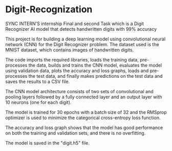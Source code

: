 # Digit-Recognization
SYNC INTERN'S internship Final and second Task which is a Digit Recognizer AI model that detects handwritten digits with 99% accuracy

This project is for building a deep learning model using convolutional neural network (CNN) for the Digit Recognizer problem. The dataset used is the MNIST dataset, which contains images of handwritten digits.

The code imports the required libraries, loads the training data, pre-processes the data, builds and trains the CNN model, evaluates the model using validation data, plots the accuracy and loss graphs, loads and pre-processes the test data, and finally makes predictions on the test data and saves the results to a CSV file.

The CNN model architecture consists of two sets of convolutional and pooling layers followed by a fully connected layer and an output layer with 10 neurons (one for each digit).

The model is trained for 30 epochs with a batch size of 32 and the RMSprop optimizer is used to minimize the categorical cross-entropy loss function.

The accuracy and loss graph shows that the model has good performance on both the training and validation sets, and there is no overfitting.

The model is saved in the "digit.h5" file.
